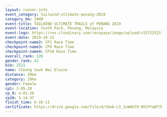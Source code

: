 ```yaml
---
layout: runner-info 
event_category: tailwind-ultimate-penang-2019 
category_km: 20KM 
event-title: TAILWIND ULTIMATE TRAILS of PENANG 2019 
event-location: Youth Park, Penang, Malaysia 
event-logo: https://res.cloudinary.com/raceyaya/image/upload/v1572252513/logo/utop-2019_h9tzys.jpg 
event-date: 2019-10-12 
checkpoint-name2: CP1 Race Time 
checkpoint-name3: CP9 Race Time 
checkpoint-name4: CP10 Race Time 
overall_rank: 126
gender_rank: 42
bib: 2521
name: Cheong Sook Wai Elaine
distance: 20km
category: 20km
gender: Female
cp1: 2-05-20
cp_9: 4-01-36
cp10: 5-14-37
finish_time: 6-16-11
certificate: https://drive.google.com/file/d/1Ueb-L3_1xWA5f9-9VCPYqN77Wx7L3bzA/view?usp=sharing
---
```

